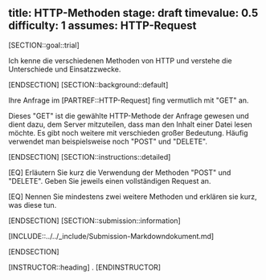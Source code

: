title: HTTP-Methoden
stage: draft
timevalue: 0.5
difficulty: 1
assumes: HTTP-Request
---
[SECTION::goal::trial]

Ich kenne die verschiedenen Methoden von HTTP und verstehe die Unterschiede und Einsatzzwecke.

[ENDSECTION]
[SECTION::background::default]

Ihre Anfrage im [PARTREF::HTTP-Request] fing vermutlich mit "GET" an.

Dieses "GET" ist die gewählte HTTP-Methode der Anfrage gewesen und dient dazu, dem Server
mitzuteilen, dass man den Inhalt einer Datei lesen möchte. Es gibt noch weitere mit verschieden
großer Bedeutung. Häufig verwendet man beispielsweise noch "POST" und "DELETE".

[ENDSECTION]
[SECTION::instructions::detailed]

[EQ] Erläutern Sie kurz die Verwendung der Methoden "POST" und "DELETE". Geben Sie jeweils einen
vollständigen Request an.

[EQ] Nennen Sie mindestens zwei weitere Methoden und erklären sie kurz, was diese tun.

[ENDSECTION]
[SECTION::submission::information]

[INCLUDE::../../_include/Submission-Markdowndokument.md]

[ENDSECTION]

[INSTRUCTOR::heading]
.
[ENDINSTRUCTOR]
